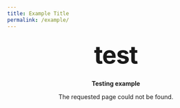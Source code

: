 ```yaml
---
title: Example Title
permalink: /example/
---
```

<style type="text/css" media="screen">
  .container {
    margin: 10px auto;
    max-width: 600px;
    text-align: center;
  }
  h1 {
    margin: 30px 0;
    font-size: 4em;
    line-height: 1;
    letter-spacing: -1px;
  }
</style>

<div class="container">
  <h1>test</h1>

  <p><strong>Testing example</strong></p>
  <p>The requested page could not be found.</p>
</div>
